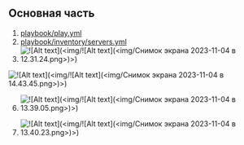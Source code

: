 ## Основная часть
1. [playbook/play.yml](playbook/play.yml) 
4. [playbook/inventory/servers.yml](playbook/inventory/servers.yml) 
5. ![!\[Alt text\](<img/!\[Alt text\](<img/Снимок экрана 2023-11-04 в 12.31.24.png>)>)](<img/Снимок экрана 2023-11-04 в 12.31.24.png>)


![!\[Alt text\](<img/!\[Alt text\](<img/Снимок экрана 2023-11-04 в 14.43.45.png>)>)](<img/Снимок экрана 2023-11-04 в 14.43.45.png>)

6. ![!\[Alt text\](<img/!\[Alt text\](<img/Снимок экрана 2023-11-04 в 13.39.05.png>)>)](<img/Снимок экрана 2023-11-04 в 13.39.05.png>)


8. ![!\[Alt text\](<img/!\[Alt text\](<img/Снимок экрана 2023-11-04 в 13.40.23.png>)>)](<img/Снимок экрана 2023-11-04 в 13.40.23.png>)